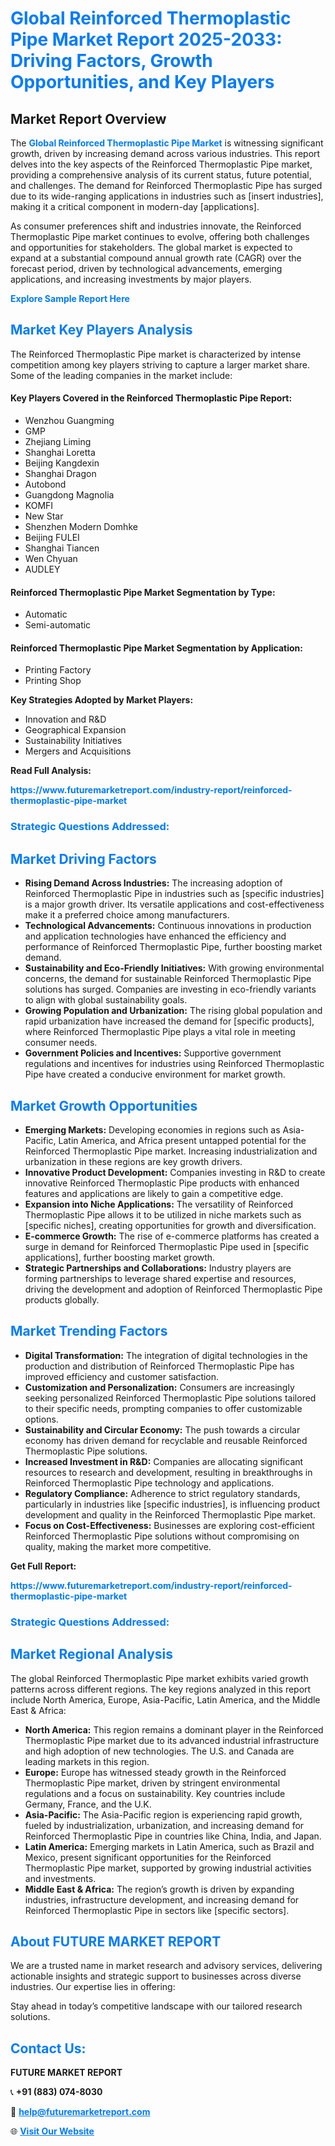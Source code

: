 <h1 style="color: #007BFF;">Global Reinforced Thermoplastic Pipe Market Report 2025-2033: Driving Factors, Growth Opportunities, and Key Players</h1>

<section id="overview">
<h2>Market Report Overview</h2>
<p>The <a href="https://www.futuremarketreport.com/industry-report/reinforced-thermoplastic-pipe-market" style="color: #007BFF; text-decoration: none;"><strong>Global Reinforced Thermoplastic Pipe Market</strong></a> is witnessing significant growth, driven by increasing demand across various industries. This report delves into the key aspects of the Reinforced Thermoplastic Pipe market, providing a comprehensive analysis of its current status, future potential, and challenges. The demand for Reinforced Thermoplastic Pipe has surged due to its wide-ranging applications in industries such as [insert industries], making it a critical component in modern-day [applications].</p>
<p>As consumer preferences shift and industries innovate, the Reinforced Thermoplastic Pipe market continues to evolve, offering both challenges and opportunities for stakeholders. The global market is expected to expand at a substantial compound annual growth rate (CAGR) over the forecast period, driven by technological advancements, emerging applications, and increasing investments by major players.</p>
</section>

<section id="overview">
<p><a href="https://www.futuremarketreport.com/request-sample/reportId=35710" style="color: #007BFF; text-decoration: none;"><strong>Explore Sample Report Here</strong></a></p>
</section>

<section id="key-players">
<h2 style="color: #007BFF;">Market Key Players Analysis</h2>
<p>The Reinforced Thermoplastic Pipe market is characterized by intense competition among key players striving to capture a larger market share. Some of the leading companies in the market include:</p>
<h4>Key Players Covered in the Reinforced Thermoplastic Pipe Report:</h4>
<ul><li>Wenzhou Guangming</li><li>GMP</li><li>Zhejiang Liming</li><li>Shanghai Loretta</li><li>Beijing Kangdexin</li><li>Shanghai Dragon</li><li>Autobond</li><li>Guangdong Magnolia</li><li>KOMFI</li><li>New Star</li><li>Shenzhen Modern Domhke</li><li>Beijing FULEI</li><li>Shanghai Tiancen</li><li>Wen Chyuan</li><li>AUDLEY</li></ul>
<h4>Reinforced Thermoplastic Pipe Market Segmentation by Type:</h4>
<ul><li>Automatic</li><li>Semi-automatic</li></ul>

<h4>Reinforced Thermoplastic Pipe Market Segmentation by Application:</h4>
<ul><li>Printing Factory</li><li>Printing Shop</li></ul>
<p><strong>Key Strategies Adopted by Market Players:</strong></p>
<ul>
<li>Innovation and R&D</li>
<li>Geographical Expansion</li>
<li>Sustainability Initiatives</li>
<li>Mergers and Acquisitions</li>
</ul>
</section>

<section>
<p><strong>Read Full Analysis: </strong></p><a href="https://www.futuremarketreport.com/industry-report/reinforced-thermoplastic-pipe-market" style="color: #007BFF; text-decoration: none;"><strong>https://www.futuremarketreport.com/industry-report/reinforced-thermoplastic-pipe-market</strong></a>
<h3 style="color: #007BFF;">Strategic Questions Addressed:</h3>
</section>

<section id="driving-factors">
<h2 style="color: #007BFF;">Market Driving Factors</h2>
<ul>
<li><strong>Rising Demand Across Industries:</strong> The increasing adoption of Reinforced Thermoplastic Pipe in industries such as [specific industries] is a major growth driver. Its versatile applications and cost-effectiveness make it a preferred choice among manufacturers.</li>
<li><strong>Technological Advancements:</strong> Continuous innovations in production and application technologies have enhanced the efficiency and performance of Reinforced Thermoplastic Pipe, further boosting market demand.</li>
<li><strong>Sustainability and Eco-Friendly Initiatives:</strong> With growing environmental concerns, the demand for sustainable Reinforced Thermoplastic Pipe solutions has surged. Companies are investing in eco-friendly variants to align with global sustainability goals.</li>
<li><strong>Growing Population and Urbanization:</strong> The rising global population and rapid urbanization have increased the demand for [specific products], where Reinforced Thermoplastic Pipe plays a vital role in meeting consumer needs.</li>
<li><strong>Government Policies and Incentives:</strong> Supportive government regulations and incentives for industries using Reinforced Thermoplastic Pipe have created a conducive environment for market growth.</li>
</ul>
</section>

<section id="growth-opportunities">
<h2 style="color: #007BFF;">Market Growth Opportunities</h2>
<ul>
<li><strong>Emerging Markets:</strong> Developing economies in regions such as Asia-Pacific, Latin America, and Africa present untapped potential for the Reinforced Thermoplastic Pipe market. Increasing industrialization and urbanization in these regions are key growth drivers.</li>
<li><strong>Innovative Product Development:</strong> Companies investing in R&D to create innovative Reinforced Thermoplastic Pipe products with enhanced features and applications are likely to gain a competitive edge.</li>
<li><strong>Expansion into Niche Applications:</strong> The versatility of Reinforced Thermoplastic Pipe allows it to be utilized in niche markets such as [specific niches], creating opportunities for growth and diversification.</li>
<li><strong>E-commerce Growth:</strong> The rise of e-commerce platforms has created a surge in demand for Reinforced Thermoplastic Pipe used in [specific applications], further boosting market growth.</li>
<li><strong>Strategic Partnerships and Collaborations:</strong> Industry players are forming partnerships to leverage shared expertise and resources, driving the development and adoption of Reinforced Thermoplastic Pipe products globally.</li>
</ul>
</section>

<section id="trending-factors">
<h2 style="color: #007BFF;">Market Trending Factors</h2>
<ul>
<li><strong>Digital Transformation:</strong> The integration of digital technologies in the production and distribution of Reinforced Thermoplastic Pipe has improved efficiency and customer satisfaction.</li>
<li><strong>Customization and Personalization:</strong> Consumers are increasingly seeking personalized Reinforced Thermoplastic Pipe solutions tailored to their specific needs, prompting companies to offer customizable options.</li>
<li><strong>Sustainability and Circular Economy:</strong> The push towards a circular economy has driven demand for recyclable and reusable Reinforced Thermoplastic Pipe solutions.</li>
<li><strong>Increased Investment in R&D:</strong> Companies are allocating significant resources to research and development, resulting in breakthroughs in Reinforced Thermoplastic Pipe technology and applications.</li>
<li><strong>Regulatory Compliance:</strong> Adherence to strict regulatory standards, particularly in industries like [specific industries], is influencing product development and quality in the Reinforced Thermoplastic Pipe market.</li>
<li><strong>Focus on Cost-Effectiveness:</strong> Businesses are exploring cost-efficient Reinforced Thermoplastic Pipe solutions without compromising on quality, making the market more competitive.</li>
</ul>
</section>

<section>
<p><strong>Get Full Report: </strong></p><a href="https://www.futuremarketreport.com/industry-report/reinforced-thermoplastic-pipe-market" style="color: #007BFF; text-decoration: none;"><strong>https://www.futuremarketreport.com/industry-report/reinforced-thermoplastic-pipe-market</strong></a>
<h3 style="color: #007BFF;">Strategic Questions Addressed:</h3>
</section>


<section id="regional-analysis">
<h2 style="color: #007BFF;">Market Regional Analysis</h2>
<p>The global Reinforced Thermoplastic Pipe market exhibits varied growth patterns across different regions. The key regions analyzed in this report include North America, Europe, Asia-Pacific, Latin America, and the Middle East & Africa:</p>
<ul>
<li><strong>North America:</strong> This region remains a dominant player in the Reinforced Thermoplastic Pipe market due to its advanced industrial infrastructure and high adoption of new technologies. The U.S. and Canada are leading markets in this region.</li>
<li><strong>Europe:</strong> Europe has witnessed steady growth in the Reinforced Thermoplastic Pipe market, driven by stringent environmental regulations and a focus on sustainability. Key countries include Germany, France, and the U.K.</li>
<li><strong>Asia-Pacific:</strong> The Asia-Pacific region is experiencing rapid growth, fueled by industrialization, urbanization, and increasing demand for Reinforced Thermoplastic Pipe in countries like China, India, and Japan.</li>
<li><strong>Latin America:</strong> Emerging markets in Latin America, such as Brazil and Mexico, present significant opportunities for the Reinforced Thermoplastic Pipe market, supported by growing industrial activities and investments.</li>
<li><strong>Middle East & Africa:</strong> The region’s growth is driven by expanding industries, infrastructure development, and increasing demand for Reinforced Thermoplastic Pipe in sectors like [specific sectors].</li>
</ul>
</section>

<footer>
<h2 style="color: #007BFF;">About FUTURE MARKET REPORT</h2>
<p>We are a trusted name in market research and advisory services, delivering actionable insights and strategic support to businesses across diverse industries. Our expertise lies in offering:</p>

<p>Stay ahead in today’s competitive landscape with our tailored research solutions.</p>

<h2 style="color: #007BFF;">Contact Us:</h2>
<p><strong>FUTURE MARKET REPORT</strong></p>
<p>📞 <strong>+91 (883) 074-8030</strong></p>
<p>📧 <strong><a href="mailto:help@futuremarketreport.com" style="color: #007BFF;">help@futuremarketreport.com</a></strong></p>
<p>🌐 <strong><a href="https://www.futuremarketreport.com/" style="color: #007BFF;">Visit Our Website</a></strong></p>
</footer>